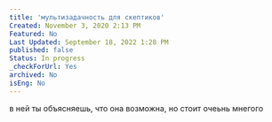 ```yaml
---
title: 'мультизадачность для скептиков'
Created: November 3, 2020 2:13 PM
Featured: No
Last Updated: September 18, 2022 1:28 PM
published: false
Status: In progress
_checkForUrl: Yes
archived: No
isEng: No
---
```


в ней ты объясняешь, что она возможна, но стоит очеьнь мнегого